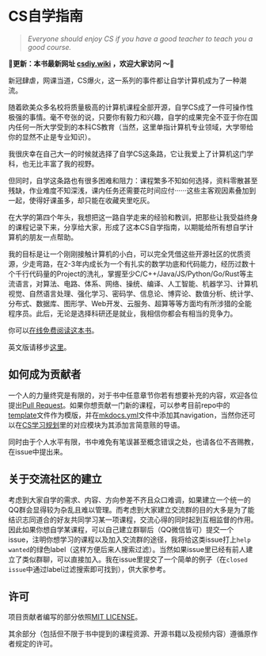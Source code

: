 # CS自学指南
> *Everyone should enjoy CS if you have a good teacher to teach you a good course.*

**:tada:更新：本书最新网址 [csdiy.wiki](https://csdiy.wiki) ，欢迎大家访问 ～:tada:**

新冠肆虐，网课当道，CS爆火，这一系列的事件都让自学计算机成为了一种潮流。

随着欧美众多名校将质量极高的计算机课程全部开源，自学CS成了一件可操作性极强的事情。毫不夸张的说，只要你有毅力和兴趣，自学的成果完全不亚于你在国内任何一所大学受到的本科CS教育（当然，这里单指计算机专业领域，大学带给你的显然不止是专业知识）。

我很庆幸在自己大一的时候就选择了自学CS这条路，它让我爱上了计算机这门学科，也无比丰富了我的视野。

但同时，自学这条路也有很多困难和阻力：课程繁多不知如何选择，资料零散甚至残缺，作业难度不知深浅，课内任务还需要花时间应付······这些主客观因素叠加到一起，使得好课虽多，却只能在收藏夹里吃灰。

在大学的第四个年头，我想把这一路自学走来的经验和教训，把那些让我受益终身的课程记录下来，分享给大家，形成了这本CS自学指南，以期能给所有想自学计算机的朋友一点帮助。

我的目标是让一个刚刚接触计算机的小白，可以完全凭借这些开源社区的优质资源，少走弯路，在2-3年内成长为一个有扎实的数学功底和代码能力，经历过数十个千行代码量的Project的洗礼，掌握至少C/C++/Java/JS/Python/Go/Rust等主流语言，对算法、电路、体系、网络、操统、编译、人工智能、机器学习、计算机视觉、自然语言处理、强化学习、密码学、信息论、博弈论、数值分析、统计学、分布式、数据库、图形学、Web开发、云服务、超算等等方面均有所涉猎的全能程序员。此后，无论是选择科研还是就业，我相信你都会有相当的竞争力。

你可以[在线免费阅读这本书](https://csdiy.wiki)。

英文版请移步[这里](https://github.com/PKUFlyingPig/Self-learning-Computer-Science)。

## 如何成为贡献者
一个人的力量终究是有限的，对于书中任意章节你若有想要补充的内容，欢迎各位提出[Pull Request](https://docs.github.com/en/pull-requests/collaborating-with-pull-requests/proposing-changes-to-your-work-with-pull-requests/creating-a-pull-request-from-a-fork)。如果你想贡献一门新的课程，可以参考目前repo中的[template](./template.md)文件作为模版，并在[mkdocs.yml](./mkdocs.yml)文件中添加其navigation，当然你还可以在[CS学习规划](./CS学习规划.md)里的对应模块为其添加言简意赅的导语。

同时由于个人水平有限，书中难免有笔误甚至概念错误之处，也请各位不吝赐教，在issue中提出来。

## 关于交流社区的建立
考虑到大家自学的需求、内容、方向参差不齐且众口难调，如果建立一个统一的QQ群会显得较为杂乱且难以管理。而考虑到大家建立交流群的目的大多是为了能结识志同道合的好友共同学习某一项课程，交流心得的同时起到互相监督的作用。因此如果你想自学某课程，可以自己建立群聊后（QQ微信皆可）提交一个issue，注明你想学习的课程以及加入交流群的途径，我将给这类issue打上`help wanted`的绿色label（这样方便后来人搜索过滤）。当然如果issue里已经有前人建立了类似群聊，可以直接加入。我在issue里提交了一个简单的例子（在`closed issue`中通过label过滤搜索即可找到），供大家参考。

## 许可
项目贡献者编写的部分依照[MIT LICENSE](https://www.tawesoft.co.uk/kb/article/mit-license-faq)。

其余部分（包括但不限于书中提到的课程资源、开源书籍以及视频内容）遵循原作者规定的许可。
